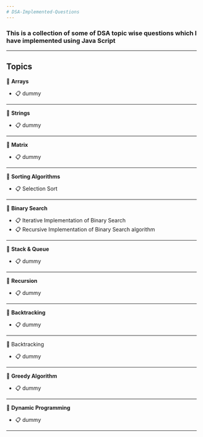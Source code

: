 ```yaml
---
# DSA-Implemented-Questions
---
```

### This is a collection of some of DSA topic wise questions which I have implemented using Java Script
---

## Topics

 :open_file_folder: **Arrays**
 -  :clipboard:  dummy
 ---
  :open_file_folder: **Strings**
 -  :clipboard:  dummy
 ---
 :open_file_folder: **Matrix**
 -  :clipboard:  dummy
 ---
  :open_file_folder: **Sorting Algorithms**
   - :clipboard: Selection Sort
 ---
  :open_file_folder: **Binary Search**
  
   - 	:clipboard:  Iterative Implementation of Binary Search 
   - 	:clipboard:  Recursive Implementation of Binary Search algorithm
---
 :open_file_folder: **Stack & Queue**
  -  :clipboard:  dummy
 ---
 :open_file_folder: **Recursion**
 -  :clipboard:  dummy
 ---
 :open_file_folder: **Backtracking**
  -  :clipboard:  dummy
 ---
 :open_file_folder: Backtracking
 -  :clipboard:  dummy
 ---
  :open_file_folder: **Greedy Algorithm**
  -  :clipboard:  dummy
 ---
  :open_file_folder: **Dynamic Programming**
 -  :clipboard:  dummy
 ---
